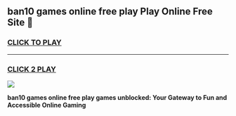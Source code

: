 
## ban10 games online free play Play Online Free Site 👋
<h3>
<a href="https://download.freeplayer.one?title=ban10_games_online_free_play&ref=21F">CLICK TO PLAY</a></h3>
<hr>

<h3>
<a href="https://download.freeplayer.one?title=ban10_games_online_free_play&ref=21F">CLICK 2 PLAY</a>
  
</h3>

<a href="https://download.freeplayer.one?title=ban10_games_online_free_play&ref=21F"><img src="https://cdnb.artstation.com/p/assets/images/images/032/539/853/original/anto-thomas-button-gif.gif"></a>


**ban10 games online free play games unblocked: Your Gateway to Fun and Accessible Online Gaming**
